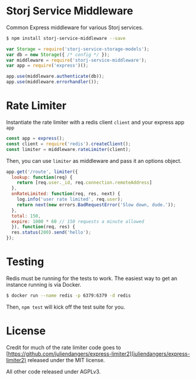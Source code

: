 # Storj Service Middleware

Common Express middleware for various Storj services.

```bash
$ npm install storj-service-middleware --save
```

```javascript
var Storage = require('storj-service-storage-models');
var db = new Storage({ /* config */ });
var middleware = require('storj-service-middleware');
var app = require('express')();

app.use(middleware.authenticate(db));
app.use(middleware.errorhandler());
```

# Rate Limiter

Instantiate the rate limiter with a redis client `client` and your express app `app`

```javascript
const app = express();
const client = require('redis').createClient();
const limiter = middleware.rateLimiter(client);
```

Then, you can use `limiter` as middleware and pass it an options object.

```javascript
app.get('/route', limiter({
  lookup: function(req) {
    return [req.user._id, req.connection.remoteAddress]
  },
  onRateLimited: function(req, res, next) {
    log.info('user rate limited', req.user);
    return next(new errors.BadRequestError('Slow down, dude.'));
  },
  total: 150,
  expire: 1000 * 60 // 150 requests a minute allowed
  }), function(req, res) {
  res.status(200).send('hello');
});
```

# Testing

Redis must be running for the tests to work. The easiest way to get an instance running is via Docker.

```bash
$ docker run --name redis -p 6379:6379 -d redis
```

Then, `npm test` will kick off the test suite for you.

# License

Credit for much of the rate limiter code goes to [https://github.com/juliendangers/express-limiter2](juliendangers/express-limiter2) released under the MIT license.

All other code released under AGPLv3.
